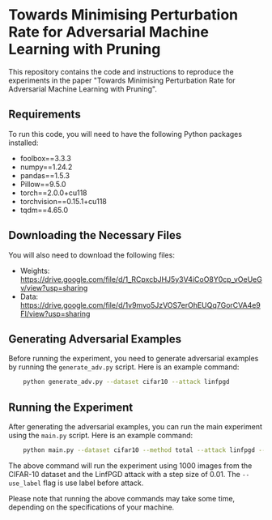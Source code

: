 # Towards Minimising Perturbation Rate for Adversarial Machine Learning with Pruning

This repository contains the code and instructions to reproduce the experiments in the paper "Towards Minimising Perturbation Rate for
Adversarial Machine Learning with Pruning".

## Requirements

To run this code, you will need to have the following Python packages installed:

- foolbox==3.3.3
- numpy==1.24.2
- pandas==1.5.3
- Pillow==9.5.0
- torch==2.0.0+cu118
- torchvision==0.15.1+cu118
- tqdm==4.65.0

## Downloading the Necessary Files

You will also need to download the following files:
- Weights: https://drive.google.com/file/d/1_RCpxcbJHJ5y3V4iCoO8Y0cp_vOeUeGv/view?usp=sharing
- Data: https://drive.google.com/file/d/1v9mvo5JzVOS7erOhEUQq7GorCVA4e9FI/view?usp=sharing

## Generating Adversarial Examples

Before running the experiment, you need to generate adversarial examples by running the `generate_adv.py` script. Here is an example command:
```bash
    python generate_adv.py --dataset cifar10 --attack linfpgd
```

## Running the Experiment

After generating the adversarial examples, you can run the main experiment using the `main.py` script. Here is an example command:

```bash
    python main.py --dataset cifar10 --method total --attack linfpgd --pic_num 1000 --alpha 0.01 --use_label
```
The above command will run the experiment using 1000 images from the CIFAR-10 dataset and the LinfPGD attack with a step size of 0.01. The `--use_label` flag is use label before attack.

Please note that running the above commands may take some time, depending on the specifications of your machine.
